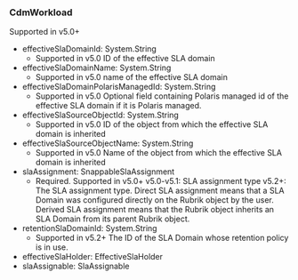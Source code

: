 ### CdmWorkload
Supported in v5.0+

- effectiveSlaDomainId: System.String
  - Supported in v5.0
ID of the effective SLA domain
- effectiveSlaDomainName: System.String
  - Supported in v5.0
name of the effective SLA domain
- effectiveSlaDomainPolarisManagedId: System.String
  - Supported in v5.0
Optional field containing Polaris managed id of the effective SLA domain if it is Polaris managed.
- effectiveSlaSourceObjectId: System.String
  - Supported in v5.0
ID of the object from which the effective SLA domain is inherited
- effectiveSlaSourceObjectName: System.String
  - Supported in v5.0
Name of the object from which the effective SLA domain is inherited
- slaAssignment: SnappableSlaAssignment
  - Required. Supported in v5.0+
v5.0-v5.1: SLA assignment type
v5.2+: The SLA assignment type. Direct SLA assignment means that a SLA Domain was configured directly on the Rubrik object by the user. Derived SLA assignment means that the Rubrik object inherits an SLA Domain from its parent Rubrik object.
- retentionSlaDomainId: System.String
  - Supported in v5.2+
The ID of the SLA Domain whose retention policy is in use.
- effectiveSlaHolder: EffectiveSlaHolder
- slaAssignable: SlaAssignable
